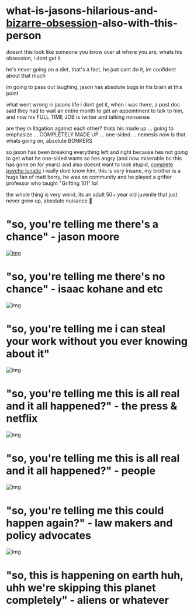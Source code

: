 # what-is-jasons-hilarious-and-[bizarre-obsession](https://www.dailymail.co.uk/femail/article-7858307/K-pop-superfan-MARRIES-cardboard-cutout-idol-Las-Vegas.html)-also-with-this-person

doesnt this look like someone you know over at where you are, whats his obsession, i dont get it


he's never going on a diet, that's a fact, he just cant do it, im confident about that much

im going to pass out laughing, jason has absolute bugs in his brain at this point

what went wrong in jasons life i dont get it, when i was there, a post doc said they had to wait an entire month to get an appointment to talk to him, and now his FULL TIME JOB is twitter and talking nonsense

are they in litigation against each other? thats his made up ... going to emphasize ... COMPLETELY MADE UP ... one-sided ... nemesis now is that whats going on, absolute BONKERS

so jason has been breaking everything left and right because hes not going to get what he one-sided wants so hes angry (and now miserable bc this has gone on for years) and also doesnt want to look stupid, [complete psycho lunatic](https://www.youtube.com/watch?v=I66aySW4le8) i really dont know him, this is very insane, my brother is a huge fan of matt berry, he was on community and he played a grifter professor who taught "Grifting 101" lol

the whole thing is very weird, its an adult 50+ year old juvenile that just never grew up, absolute nuisance 🤡


# "so, you're telling me there's a chance" - jason moore
[![img](https://github.com/tangerinemarigold/what-is-jasons-hilarious-and-bizarre-obsession-also-with-this-person/blob/main/Screenshot%202023-05-29%20at%2012.25.18%20AM.png)](https://www.youtube.com/watch?v=-9IgLueodZA)

# "so, you're telling me there's no chance" - isaac kohane and etc
![img](https://github.com/tangerinemarigold/what-is-jasons-hilarious-and-bizarre-obsession-also-with-this-person/blob/main/Screenshot%202023-06-01%20at%2011.39.45%20PM.png)

# "so, you're telling me i can steal your work without you ever knowing about it"
![img](https://github.com/tangerinemarigold/what-is-jasons-hilarious-and-bizarre-obsession-also-with-this-person/blob/main/Screenshot%202023-06-02%20at%2011.59.26%20AM.png)

# "so, you're telling me this is all real and it all happened?" - the press & netflix
![img](https://github.com/tangerinemarigold/what-is-jasons-hilarious-and-bizarre-obsession-also-with-this-person/blob/main/Screenshot%202023-06-03%20at%201.05.21%20PM.png)

# "so, you're telling me this is all real and it all happened?" - people

![img](https://github.com/tangerinemarigold/what-is-jasons-hilarious-and-bizarre-obsession-also-with-this-person/blob/main/Screenshot%202023-06-03%20at%201.18.34%20PM.png)

# "so, you're telling me this could happen again?" - law makers and policy advocates
![img](https://github.com/tangerinemarigold/what-is-jasons-hilarious-and-bizarre-obsession-also-with-this-person/blob/main/Screenshot%202023-06-03%20at%201.22.33%20PM.png)

# "so, this is happening on earth huh, uhh we're skipping this planet completely" - aliens or whatever
